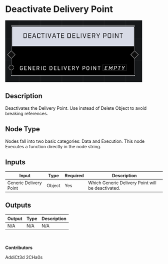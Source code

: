 # Deactivate Delivery Point
![](../../../.gitbook/assets/deactivate-delivery-point.png)
## Description
Deactivates the Delivery Point. Use instead of Delete Object to avoid breaking references.

## Node Type
Nodes fall into two basic categories: Data and Execution. This node Executes a function directly in the node string.

## Inputs
| Input | Type | Required | Description |
|------------------|------------------|----------|--------------------------------------------------------------|
| Generic Delivery Point | Object | Yes | Which Generic Delivery Point will be deactivated. |

## Outputs
| Output | Type | Description |
|------------------|------------------|--------------------------------------------------------------|
| N/A | N/A | N/A |

\
\
**Contributors**

AddiCt3d 2CHa0s